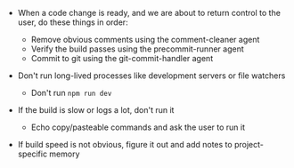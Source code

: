 - When a code change is ready, and we are about to return control to the user, do these things in order:
  - Remove obvious comments using the comment-cleaner agent
  - Verify the build passes using the precommit-runner agent
  - Commit to git using the git-commit-handler agent

- Don't run long-lived processes like development servers or file watchers
  - Don't run `npm run dev`
- If the build is slow or logs a lot, don't run it
  - Echo copy/pasteable commands and ask the user to run it
- If build speed is not obvious, figure it out and add notes to project-specific memory
